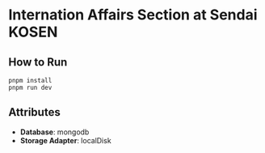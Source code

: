 # Internation Affairs Section at Sendai KOSEN

## How to Run
```console
pnpm install
pnpm run dev
```

## Attributes

- **Database**: mongodb
- **Storage Adapter**: localDisk
